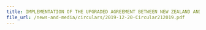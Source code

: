 ```yaml
---
title: IMPLEMENTATION OF THE UPGRADED AGREEMENT BETWEEN NEW ZEALAND AND SINGAPORE ON A CLOSER ECONOMIC PARTNERSHIP (ANZSCEP) CHAPTER 3 RULES OF ORIGIN (ROO) AND ORIGIN PROCEDURES
file_url: /news-and-media/circulars/2019-12-20-Circular212019.pdf
---
```


